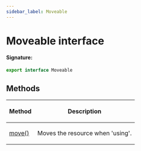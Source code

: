 ```yaml
---
sidebar_label: Moveable
---
```


# Moveable interface

#### Signature:

```typescript
export interface Moveable
```

## Methods

<table><thead><tr><th>

Method

</th><th>

Description

</th></tr></thead>
<tbody><tr><td>

<span id="move">[move()](./puppeteer.moveable.move.md)</span>

</td><td>

Moves the resource when 'using'.

</td></tr>
</tbody></table>
